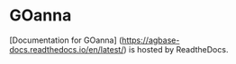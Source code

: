 # GOanna

[Documentation for GOanna] (https://agbase-docs.readthedocs.io/en/latest/) is hosted by ReadtheDocs. 
